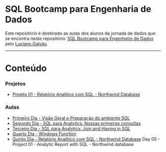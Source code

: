 # SQL Bootcamp para Engenharia de Dados

Este repositório é destinado as aulas dos alunos da jornada de dados que se encontra neste repositório: [SQL Bootcamp para Engenheiro de Dados](https://github.com/lvgalvao/data-engineering-roadmap/tree/main/Bootcamp%20-%20SQL%20e%20Analytics) pelo [Luciano Galvão](https://github.com/lvgalvao).

 ------------------------
# Conteúdo

### Projetos

- [Projeto 01 - Relatório Analítico com SQL - Northwind Database](https://github.com/rafaelpanegassi/bootcamp_sql_de/tree/main/aula_05)

### Aulas

- [Primeiro Dia - Visão Geral e Preparação do ambiente SQL](https://github.com/rafaelpanegassi/bootcamp_sql_de/tree/main/aula_01)
- [Segundo Dia - SQL para Analytics: Nossas primeiras consultas](https://github.com/rafaelpanegassi/bootcamp_sql_de/tree/main/aula_02)
- [Terceiro Dia - SQL para Analytics: Join and Having in SQL](https://github.com/rafaelpanegassi/bootcamp_sql_de/tree/main/aula_03)
- [Quarto Dia - Windows Function](https://github.com/rafaelpanegassi/bootcamp_sql_de/tree/main/aula_04)
- [Quinto Dia - Relatório Analítico com SQL - Northwind Database](https://github.com/rafaelpanegassi/bootcamp_sql_de/tree/main/aula_05)
Day 05 - Project 01 - Analytic Report with SQL - Northwind database